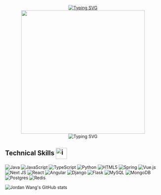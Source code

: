 <div align="center"><a href="https://github.com/XiJordanWang"><img src="https://readme-typing-svg.demolab.com?font=Tiny5&size=30&pause=3000&color=CD1EF7&center=true&vCenter=true&multiline=true&width=435&lines=Hello%2C+there!+I+am+Jordan+Wang." alt="Typing SVG" /></a></div>

<div align="center">
  <img src="https://media1.giphy.com/media/v1.Y2lkPTc5MGI3NjExNDl1eWNwN3d0OG14N3B3cmRldXpqdGJmbWlwd2czMWxlZnc4ZXR2ZyZlcD12MV9pbnRlcm5hbF9naWZfYnlfaWQmY3Q9Zw/w980GFOw5LD5K3qdJX/giphy.webp" width="400">
</div>

<div align="center"><img src="https://readme-typing-svg.demolab.com?font=Tiny5&size=12&pause=1000&color=CD1EF7&center=true&vCenter=true&multiline=true&width=435&lines=I+am+a+Full+Stack+Developer+with+over+7+years+of+experience+and+Tech+Lead+expertise.+;Currently+learning+AI+and+ML+and+preparing+to+complete+a+Master's+degree." alt="Typing SVG" /></div>

<h2 >Technical Skills <img src="https://images-wixmp-ed30a86b8c4ca887773594c2.wixmp.com/f/dd1fc538-2d86-4c72-9739-cdb64abc08f7/dg91ll9-cd98a618-fa31-48cd-a280-f80ddbe79fa9.png?token=eyJ0eXAiOiJKV1QiLCJhbGciOiJIUzI1NiJ9.eyJzdWIiOiJ1cm46YXBwOjdlMGQxODg5ODIyNjQzNzNhNWYwZDQxNWVhMGQyNmUwIiwiaXNzIjoidXJuOmFwcDo3ZTBkMTg4OTgyMjY0MzczYTVmMGQ0MTVlYTBkMjZlMCIsIm9iaiI6W1t7InBhdGgiOiJcL2ZcL2RkMWZjNTM4LTJkODYtNGM3Mi05NzM5LWNkYjY0YWJjMDhmN1wvZGc5MWxsOS1jZDk4YTYxOC1mYTMxLTQ4Y2QtYTI4MC1mODBkZGJlNzlmYTkucG5nIn1dXSwiYXVkIjpbInVybjpzZXJ2aWNlOmZpbGUuZG93bmxvYWQiXX0.sbLdGP63T65y0Ll_6Hd4KGmk1TyulBkHXYaIbhndq10" alt="img" style="margin-left: 0px;vertical-align: middle; width: 36px; height: 36px;"></h2> 

![Java](https://img.shields.io/badge/java-%23ED8B00.svg?style=for-the-badge&logo=openjdk&logoColor=white)
![JavaScript](https://img.shields.io/badge/javascript-%23323330.svg?style=for-the-badge&logo=javascript&logoColor=%23F7DF1E)
![TypeScript](https://img.shields.io/badge/typescript-%23007ACC.svg?style=for-the-badge&logo=typescript&logoColor=white)
![Python](https://img.shields.io/badge/python-3670A0?style=for-the-badge&logo=python&logoColor=ffdd54)
![HTML5](https://img.shields.io/badge/html5-%23E34F26.svg?style=for-the-badge&logo=html5&logoColor=white)
![Spring](https://img.shields.io/badge/spring-%236DB33F.svg?style=for-the-badge&logo=spring&logoColor=white)
![Vue.js](https://img.shields.io/badge/vuejs-%2335495e.svg?style=for-the-badge&logo=vuedotjs&logoColor=%234FC08D)
![Next JS](https://img.shields.io/badge/Next-black?style=for-the-badge&logo=next.js&logoColor=white)
![React](https://img.shields.io/badge/react-%2320232a.svg?style=for-the-badge&logo=react&logoColor=%2361DAFB)
![Angular](https://img.shields.io/badge/angular-%23DD0031.svg?style=for-the-badge&logo=angular&logoColor=white)
![Django](https://img.shields.io/badge/django-%23092E20.svg?style=for-the-badge&logo=django&logoColor=white)
![Flask](https://img.shields.io/badge/flask-%23000.svg?style=for-the-badge&logo=flask&logoColor=white)
![MySQL](https://img.shields.io/badge/mysql-4479A1.svg?style=for-the-badge&logo=mysql&logoColor=white)
![MongoDB](https://img.shields.io/badge/MongoDB-%234ea94b.svg?style=for-the-badge&logo=mongodb&logoColor=white)
![Postgres](https://img.shields.io/badge/postgres-%23316192.svg?style=for-the-badge&logo=postgresql&logoColor=white)
![Redis](https://img.shields.io/badge/redis-%23DD0031.svg?style=for-the-badge&logo=redis&logoColor=white)


![Jordan Wang's GitHub stats](https://github-readme-stats.vercel.app/api?username=XiJordanWang&show_icons=true&theme=radical)

